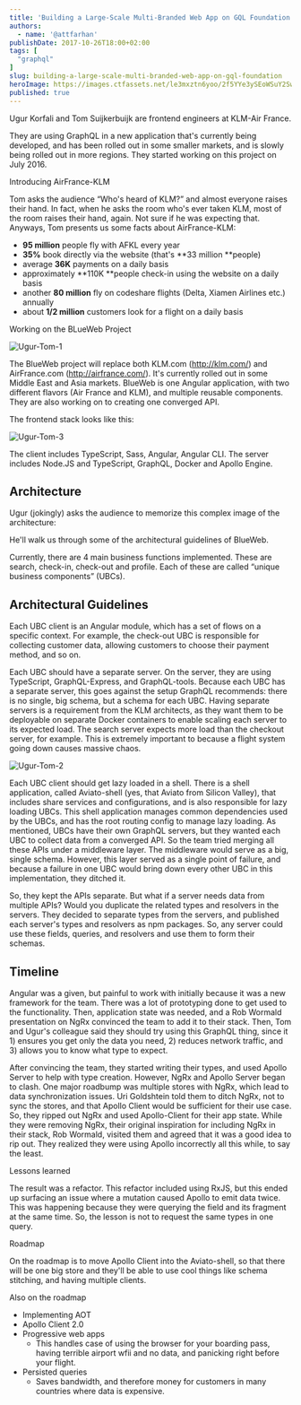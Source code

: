 ```yaml
---
title: 'Building a Large-Scale Multi-Branded Web App on GQL Foundation'
authors:
  - name: '@attfarhan'
publishDate: 2017-10-26T18:00+02:00
tags: [
  "graphql"
]
slug: building-a-large-scale-multi-branded-web-app-on-gql-foundation
heroImage: https://images.ctfassets.net/le3mxztn6yoo/2f5YYe3ySEoWSuY2Sws0c/dd9db03df580662234cd0e98c8ff77d9/Ugur-Tom-1.png
published: true
---
```


Ugur Korfali and Tom Suijkerbuijk are frontend engineers at KLM-Air France.

They are using GraphQL in a new application that's currently being developed, and has been rolled out in some smaller markets, and is slowly being rolled out in more regions. They started working on this project on July 2016.

Introducing AirFrance-KLM

Tom asks the audience “Who's heard of KLM?” and almost everyone raises their hand.  In fact, when he asks the room who's ever taken KLM, most of the room raises their hand, again. Not sure if he was expecting that.  Anyways, Tom presents us some facts about AirFrance-KLM:

* **95 million** people fly with AFKL every year
* **35%** book directly via the website (that's **33 million **people)
* average **36K** payments on a daily basis
* approximately **110K **people check-in using the website on a daily basis
* another **80 million** fly on codeshare flights (Delta, Xiamen Airlines etc.) annually
* about **1/2 million** customers look for a flight on a daily basis

Working on the BLueWeb Project

![Ugur-Tom-1](//images.contentful.com/le3mxztn6yoo/2f5YYe3ySEoWSuY2Sws0c/dd9db03df580662234cd0e98c8ff77d9/Ugur-Tom-1.png)

The BlueWeb project will replace both KLM.com (http://klm.com/) and AirFrance.com (http://airfrance.com/).  It's currently rolled out in some Middle East and Asia markets.  BlueWeb is one Angular application, with two different flavors (Air France and KLM), and multiple reusable components.  They are also  working on to creating one converged API.

The frontend stack looks like this:

![Ugur-Tom-3](//images.contentful.com/le3mxztn6yoo/mIBeW5vttI8YmMweG0o0m/408ad05668a303c997fb1ce77b8487c1/Ugur-Tom-3.png)

The client includes TypeScript, Sass, Angular, Angular CLI.  The server includes Node.JS and TypeScript, GraphQL, Docker and Apollo Engine.

## Architecture

Ugur (jokingly) asks the audience to memorize this complex image of the architecture:


He'll walk us through some of the architectural guidelines of BlueWeb.

Currently, there are 4 main business functions implemented.  These are search, check-in, check-out and profile.  Each of these are called “unique business components” (UBCs).

##  Architectural Guidelines

Each UBC client is an Angular module, which has a set of flows on a specific context.  For example, the check-out UBC is responsible for collecting customer data, allowing customers to choose their payment method, and so on.

Each UBC should have a separate server.  On the server, they are using TypeScript, GraphQL-Express, and GraphQL-tools.  Because each UBC has a separate server, this goes against the setup GraphQL recommends: there is no single, big schema, but a schema for each UBC.  Having separate servers is a requirement from the KLM architects, as they want them to be deployable on separate Docker containers to enable scaling each server to its expected load.  The search server expects more load than the checkout server, for example.  This is extremely important to because a flight system going down causes massive chaos.

![Ugur-Tom-2](//images.contentful.com/le3mxztn6yoo/4WDnxbMe1qYY0Y0M8YwOQA/b3bad446ee97ec55bce22818bba2145f/Ugur-Tom-2.png)

Each UBC client should get lazy loaded in a shell. There is a shell application, called Aviato-shell (yes, that Aviato from Silicon Valley), that includes share services and configurations, and is also responsible for lazy loading UBCs.  This shell application manages common dependencies used by the UBCs, and has the root routing config to manage lazy loading.  As mentioned, UBCs have their own GraphQL servers, but they wanted each UBC to  collect data from a converged API.  So the team tried merging all these APIs under a middleware layer.  The middleware would serve as a big, single schema.  However, this layer served as a single point of failure, and because a failure in one UBC would bring down every other UBC in this implementation, they ditched it.

So, they kept the APIs separate.  But what if a server needs  data from multiple APIs? Would you duplicate the related types and resolvers in the servers. They decided to separate types from the servers, and published each server's types and resolvers as npm packages. So, any server could use these fields, queries, and resolvers and use them to form their schemas.

## Timeline

Angular was a given, but painful to work with initially because it was a new framework for the team. There was a lot of prototyping done to get used to the functionality. Then, application state was needed, and a Rob Wormald presentation on NgRx convinced the team to add it to their stack.  Then, Tom and Ugur's colleague said they should try using this GraphQL thing, since it 1) ensures you get only the data you need, 2) reduces network traffic, and 3) allows you to know what type to expect.

After convincing the team, they started writing their types, and used Apollo Server to help with type creation.  However, NgRx and Apollo Server began to clash.  One major roadbump was multiple stores with NgRx, which lead to data synchronization issues. Uri Goldshtein told them to ditch NgRx, not to sync the stores, and that Apollo Client would be sufficient for their use case. So, they ripped out NgRx and used Apollo-Client for their app state.  While they were removing NgRx, their original inspiration for including NgRx in their stack, Rob Wormald, visited them and agreed that it was a good idea to rip out.  They realized they were using Apollo incorrectly all this while, to say the least.


Lessons learned

The result was a refactor.  This refactor included using RxJS, but this ended up surfacing an issue where a mutation caused Apollo to emit data twice.  This was happening because they were querying the field and its fragment at the same time. So, the lesson is not to request the same types in one query.

Roadmap

On the roadmap is to move Apollo Client into the Aviato-shell, so that there will be one big store and they'll be able to use cool things like schema stitching, and having multiple clients.

Also on the roadmap

* Implementing AOT
* Apollo Client 2.0
* Progressive web apps
    * This handles case of using the browser for your boarding pass, having terrible airport wfii and no data, and panicking right before your flight.
* Persisted queries
    * Saves bandwidth, and therefore money for customers in many countries where data is expensive.
